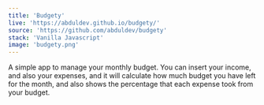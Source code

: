 ```yaml
---
title: 'Budgety'
live: 'https://abduldev.github.io/budgety/'
source: 'https://github.com/abduldev/budgety'
stack: 'Vanilla Javascript'
image: 'budgety.png'
---
```


A simple app to manage your monthly budget. You can insert your income, and also your expenses, and it will calculate how much budget you have left for the month, and also shows the percentage that each expense took from your budget.
